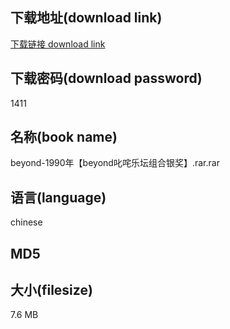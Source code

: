 ## 下载地址(download link)
[下载链接 download link](https://tutu365.netlify.app/?s=beyond-1990%E5%B9%B4%E3%80%90beyond%E5%8F%B1%E5%92%A4%E4%B9%90%E5%9D%9B%E7%BB%84%E5%90%88%E9%93%B6%E5%A5%96%E3%80%91.rar)

## 下载密码(download password)
1411

## 名称(book name)
beyond-1990年【beyond叱咤乐坛组合银奖】.rar.rar

## 语言(language)
chinese

## MD5


## 大小(filesize)
7.6 MB
